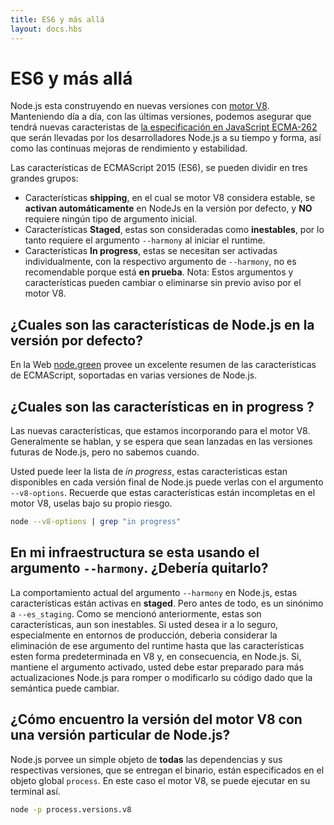 ```yaml
---
title: ES6 y más allá
layout: docs.hbs
---
```

# ES6 y más allá

Node.js esta construyendo en nuevas versiones con [motor V8](https://developers.google.com/v8/). Manteniendo día a día, con las últimas versiones, podemos asegurar que tendrá nuevas caracteristas de [la especificación en JavaScript ECMA-262 ](http://www.ecma-international.org/publications/standards/Ecma-262.htm) que serán llevadas por los desarrolladores Node.js a su tiempo y forma, así como las continuas mejoras de rendimiento y estabilidad.

Las características de ECMAScript 2015 (ES6), se pueden dividir en tres grandes grupos:

* Características **shipping**, en el cual se motor V8 considera estable, se **activan automáticamente** en NodeJs en la versión por defecto, y **NO** requiere ningún tipo de argumento inicial.
* Características **Staged**, estas son consideradas como **inestables**, por lo tanto requiere el argumento `--harmony` al iniciar el runtime.
* Características **In progress**, estas se necesitan ser activadas individualmente, con la respectivo argumento de `--harmony`, no es recomendable porque está **en prueba**. Nota: Estos argumentos y características pueden cambiar o eliminarse sin previo aviso por el motor V8.

## ¿Cuales son las características de Node.js en la versión por defecto?

En la Web [node.green](http://node.green) provee un excelente resumen de las caracteristicas de ECMAScript, soportadas en varias versiones de Node.js.

## ¿Cuales son las características en **in progress** ?

Las nuevas características, que estamos incorporando para el motor V8. Generalmente se hablan, y se espera que sean lanzadas en las versiones futuras de Node.js, pero no sabemos cuando.

Usted puede leer la lista de *in progress*, estas caracteristicas estan disponibles en cada versión final de Node.js puede verlas con el argumento `--v8-options`. Recuerde que estas características están incompletas en el motor V8, uselas bajo su propio riesgo.

```bash
node --v8-options | grep "in progress"
```

## En mi infraestructura se esta usando el argumento `--harmony`. ¿Debería quitarlo?

La comportamiento actual del argumento `--harmony` en Node.js, estas características están activas en **staged**. Pero antes de todo, es un sinónimo a `--es_staging`. Como se mencionó anteriormente, estas son características, aun son inestables. Si usted desea ir a lo seguro, especialmente en entornos de producción, deberia considerar la eliminación de ese argumento del runtime hasta que las características esten forma predeterminada en V8 y, en consecuencia, en Node.js. Si, mantiene el argumento activado, usted debe estar preparado para más actualizaciones Node.js para romper o modificarlo su código dado que la semántica puede cambiar.

## ¿Cómo encuentro la versión del motor V8 con una versión particular de Node.js?

Node.js porvee un simple objeto de **todas** las dependencias y sus respectivas versiones, que se entregan el binario, están especificados en el objeto global `process`. En este caso el motor V8, se puede ejecutar en su terminal así.

```bash
node -p process.versions.v8
```
